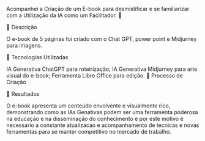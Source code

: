 Acompanhei a Criação de um E-book para desmistificar e se familiarizar com a Utilização da IA como um Facilitador. 🌌

📒 Descrição

O e-book de 5 páginas foi criado com o Chat GPT, power point e Midjurney para imagens.

🤖 Tecnologias Utilizadas

IA Generativa ChatGPT para roteirização;
IA Generativa Midjurney para arte visual do e-book;
Ferramenta Libre Office para edição.
🧐 Processo de Criação


🚀 Resultados

O e-book apresenta um conteúdo envolvente e visualmente rico, demonstrando como as IAs Genativas podem ser uma ferramenta poderosa na educação e na disseminação do conhecimento e por este motivo é necessario a constante atualizacao e acompanhamento de tecnicas e novas ferramentas para se manter competitivo no mercado de trabalho.


